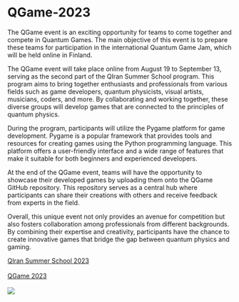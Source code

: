 # QGame-2023
The QGame event is an exciting opportunity for teams to come together and compete in Quantum Games. The main objective of this event is to prepare these teams for participation in the international Quantum Game Jam, which will be held online in Finland. 

The QGame event will take place online from August 19 to September 13, serving as the second part of the QIran Summer School program. This program aims to bring together enthusiasts and professionals from various fields such as game developers, quantum physicists, visual artists, musicians, coders, and more. By collaborating and working together, these diverse groups will develop games that are connected to the principles of quantum physics.

During the program, participants will utilize the Pygame platform for game development. Pygame is a popular framework that provides tools and resources for creating games using the Python programming language. This platform offers a user-friendly interface and a wide range of features that make it suitable for both beginners and experienced developers.

At the end of the QGame event, teams will have the opportunity to showcase their developed games by uploading them onto the QGame GitHub repository. This repository serves as a central hub where participants can share their creations with others and receive feedback from experts in the field.

Overall, this unique event not only provides an avenue for competition but also fosters collaboration among professionals from different backgrounds. By combining their expertise and creativity, participants have the chance to create innovative games that bridge the gap between quantum physics and gaming.

[QIran Summer School 2023](https://qworld.net/qiran-summer-school-2023/)
<br><br>
[QGame 2023](https://qworld.net/qgame/)
<br><br>
![](https://qworld.net/wp-content/uploads/2023/07/QIran_QGame_www-min.jpg)

